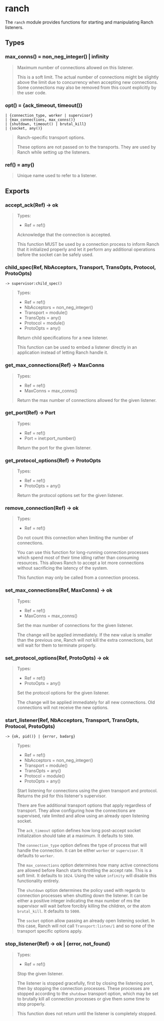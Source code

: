 ranch
=====

The `ranch` module provides functions for starting and
manipulating Ranch listeners.

Types
-----

### max_conns() = non_neg_integer() | infinity

> Maximum number of connections allowed on this listener.
>
> This is a soft limit. The actual number of connections
> might be slightly above the limit due to concurrency
> when accepting new connections. Some connections may
> also be removed from this count explicitly by the user
> code.

### opt() = {ack_timeout, timeout()}
	| {connection_type, worker | supervisor}
	| {max_connections, max_conns()}
	| {shutdown, timeout() | brutal_kill}
	| {socket, any()}

> Ranch-specific transport options.
>
> These options are not passed on to the transports.
> They are used by Ranch while setting up the listeners.

### ref() = any()

> Unique name used to refer to a listener.

Exports
-------

### accept_ack(Ref) -> ok

> Types:
>  *  Ref = ref()
>
> Acknowledge that the connection is accepted.
>
> This function MUST be used by a connection process to inform
> Ranch that it initialized properly and let it perform any
> additional operations before the socket can be safely used.

### child_spec(Ref, NbAcceptors, Transport, TransOpts, Protocol, ProtoOpts)
	-> supervisor:child_spec()

> Types:
>  *  Ref = ref()
>  *  NbAcceptors = non_neg_integer()
>  *  Transport = module()
>  *  TransOpts = any()
>  *  Protocol = module()
>  *  ProtoOpts = any()
>
> Return child specifications for a new listener.
>
> This function can be used to embed a listener directly
> in an application instead of letting Ranch handle it.

### get_max_connections(Ref) -> MaxConns

> Types:
>  *  Ref = ref()
>  *  MaxConns = max_conns()
>
> Return the max number of connections allowed for the given listener.

### get_port(Ref) -> Port

> Types:
>  *  Ref = ref()
>  *  Port = inet:port_number()
>
> Return the port for the given listener.

### get_protocol_options(Ref) -> ProtoOpts

> Types:
>  *  Ref = ref()
>  *  ProtoOpts = any()
>
> Return the protocol options set for the given listener.

### remove_connection(Ref) -> ok

> Types:
>  *  Ref = ref()
>
> Do not count this connection when limiting the number of connections.
>
> You can use this function for long-running connection processes
> which spend most of their time idling rather than consuming
> resources. This allows Ranch to accept a lot more connections
> without sacrificing the latency of the system.
>
> This function may only be called from a connection process.

### set_max_connections(Ref, MaxConns) -> ok

> Types:
>  *  Ref = ref()
>  *  MaxConns = max_conns()
>
> Set the max number of connections for the given listener.
>
> The change will be applied immediately. If the new value is
> smaller than the previous one, Ranch will not kill the extra
> connections, but will wait for them to terminate properly.

### set_protocol_options(Ref, ProtoOpts) -> ok

> Types:
>  *  Ref = ref()
>  *  ProtoOpts = any()
>
> Set the protocol options for the given listener.
>
> The change will be applied immediately for all new connections.
> Old connections will not receive the new options.

### start_listener(Ref, NbAcceptors, Transport, TransOpts, Protocol, ProtoOpts)
	-> {ok, pid()} | {error, badarg}

> Types:
>  *  Ref = ref()
>  *  NbAcceptors = non_neg_integer()
>  *  Transport = module()
>  *  TransOpts = any()
>  *  Protocol = module()
>  *  ProtoOpts = any()
>
> Start listening for connections using the given transport
> and protocol. Returns the pid for this listener's supervisor.
>
> There are five additional transport options that apply
> regardless of transport. They allow configuring how the
> connections are supervised, rate limited and allow using
> an already open listening socket.
>
> The `ack_timeout` option defines how long post-accept socket
> initialization should take at a maximum. It defaults to `5000`.
>
> The `connection_type` option defines the type of process
> that will handle the connection. It can be either `worker`
> or `supervisor`. It defaults to `worker`.
>
> The `max_connections` option determines how many active
> connections are allowed before Ranch starts throttling
> the accept rate. This is a soft limit. It defaults to `1024`.
> Using the value `infinity` will disable this functionality
> entirely.
>
> The `shutdown` option determines the policy used with
> regards to connection processes when shutting down the listener.
> It can be either a positive integer indicating the max number
> of ms the supervisor will wait before forcibly killing the
> children, or the atom `brutal_kill`. It defaults to `5000`.
>
> The `socket` option allow passing an already open listening
> socket. In this case, Ranch will not call `Transport:listen/1`
> and so none of the transport specific options apply.

### stop_listener(Ref) -> ok | {error, not_found}

> Types:
>  *  Ref = ref()
>
> Stop the given listener.
>
> The listener is stopped gracefully, first by closing the
> listening port, then by stopping the connection processes.
> These processes are stopped according to the `shutdown`
> transport option, which may be set to brutally kill all
> connection processes or give them some time to stop properly.
>
> This function does not return until the listener is
> completely stopped.
